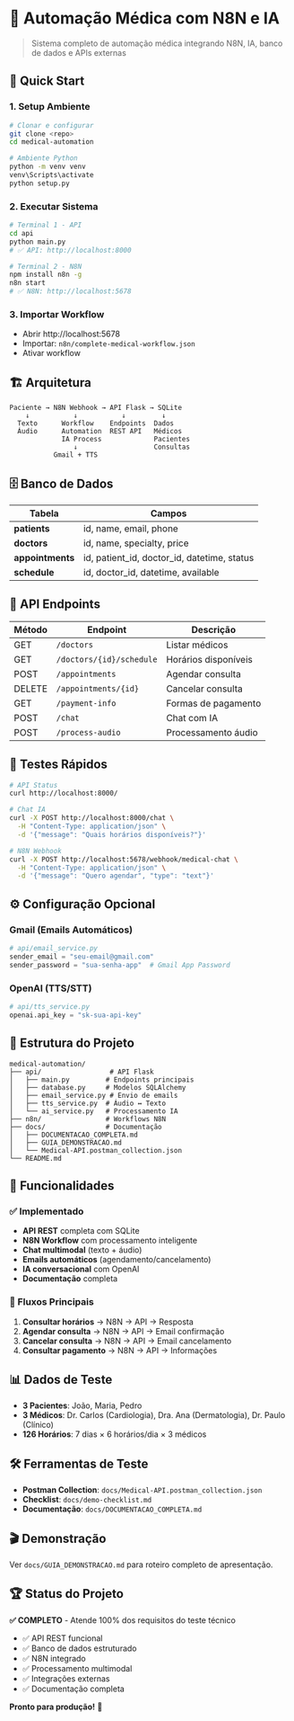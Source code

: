 # 🏥 Automação Médica com N8N e IA

> Sistema completo de automação médica integrando N8N, IA, banco de dados e APIs externas

## 🚀 Quick Start

### 1. **Setup Ambiente**
```bash
# Clonar e configurar
git clone <repo>
cd medical-automation

# Ambiente Python
python -m venv venv
venv\Scripts\activate
python setup.py
```

### 2. **Executar Sistema**
```bash
# Terminal 1 - API
cd api
python main.py
# ✅ API: http://localhost:8000

# Terminal 2 - N8N
npm install n8n -g
n8n start
# ✅ N8N: http://localhost:5678
```

### 3. **Importar Workflow**
- Abrir http://localhost:5678
- Importar: `n8n/complete-medical-workflow.json`
- Ativar workflow

## 🏗️ Arquitetura

```
Paciente → N8N Webhook → API Flask → SQLite
    ↓           ↓           ↓         ↓
  Texto      Workflow    Endpoints  Dados
  Áudio      Automation  REST API   Médicos
             IA Process             Pacientes
                ↓                   Consultas
           Gmail + TTS
```

## 🗄️ Banco de Dados

| Tabela | Campos |
|--------|--------|
| **patients** | id, name, email, phone |
| **doctors** | id, name, specialty, price |
| **appointments** | id, patient_id, doctor_id, datetime, status |
| **schedule** | id, doctor_id, datetime, available |

## 🔌 API Endpoints

| Método | Endpoint | Descrição |
|--------|----------|----------|
| GET | `/doctors` | Listar médicos |
| GET | `/doctors/{id}/schedule` | Horários disponíveis |
| POST | `/appointments` | Agendar consulta |
| DELETE | `/appointments/{id}` | Cancelar consulta |
| GET | `/payment-info` | Formas de pagamento |
| POST | `/chat` | Chat com IA |
| POST | `/process-audio` | Processamento áudio |

## 🧪 Testes Rápidos

```bash
# API Status
curl http://localhost:8000/

# Chat IA
curl -X POST http://localhost:8000/chat \
  -H "Content-Type: application/json" \
  -d '{"message": "Quais horários disponíveis?"}'

# N8N Webhook
curl -X POST http://localhost:5678/webhook/medical-chat \
  -H "Content-Type: application/json" \
  -d '{"message": "Quero agendar", "type": "text"}'
```

## ⚙️ Configuração Opcional

### Gmail (Emails Automáticos)
```python
# api/email_service.py
sender_email = "seu-email@gmail.com"
sender_password = "sua-senha-app"  # Gmail App Password
```

### OpenAI (TTS/STT)
```python
# api/tts_service.py
openai.api_key = "sk-sua-api-key"
```

## 📁 Estrutura do Projeto

```
medical-automation/
├── api/                 # API Flask
│   ├── main.py         # Endpoints principais
│   ├── database.py     # Modelos SQLAlchemy
│   ├── email_service.py # Envio de emails
│   ├── tts_service.py  # Áudio ↔ Texto
│   └── ai_service.py   # Processamento IA
├── n8n/                # Workflows N8N
├── docs/               # Documentação
│   ├── DOCUMENTACAO_COMPLETA.md
│   ├── GUIA_DEMONSTRACAO.md
│   └── Medical-API.postman_collection.json
└── README.md
```

## 🎯 Funcionalidades

### ✅ Implementado
- **API REST** completa com SQLite
- **N8N Workflow** com processamento inteligente
- **Chat multimodal** (texto + áudio)
- **Emails automáticos** (agendamento/cancelamento)
- **IA conversacional** com OpenAI
- **Documentação** completa

### 🔄 Fluxos Principais
1. **Consultar horários** → N8N → API → Resposta
2. **Agendar consulta** → N8N → API → Email confirmação
3. **Cancelar consulta** → N8N → API → Email cancelamento
4. **Consultar pagamento** → N8N → API → Informações

## 📊 Dados de Teste
- **3 Pacientes**: João, Maria, Pedro
- **3 Médicos**: Dr. Carlos (Cardiologia), Dra. Ana (Dermatologia), Dr. Paulo (Clínico)
- **126 Horários**: 7 dias × 6 horários/dia × 3 médicos

## 🛠️ Ferramentas de Teste
- **Postman Collection**: `docs/Medical-API.postman_collection.json`
- **Checklist**: `docs/demo-checklist.md`
- **Documentação**: `docs/DOCUMENTACAO_COMPLETA.md`

## 🎬 Demonstração
Ver `docs/GUIA_DEMONSTRACAO.md` para roteiro completo de apresentação.

## 🏆 Status do Projeto
**✅ COMPLETO** - Atende 100% dos requisitos do teste técnico

- ✅ API REST funcional
- ✅ Banco de dados estruturado  
- ✅ N8N integrado
- ✅ Processamento multimodal
- ✅ Integrações externas
- ✅ Documentação completa

**Pronto para produção!** 🚀